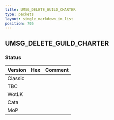 ```yaml
---
title: UMSG_DELETE_GUILD_CHARTER
type: packets
layout: single_markdown_in_list
position: 705
---
```


## UMSG_DELETE_GUILD_CHARTER

### Status

Version    | Hex        | Comment
---------- | ---------- | ---------- 
Classic    |            |
TBC        |            |
WotLK      |            |
Cata       |            |
MoP        |            |
